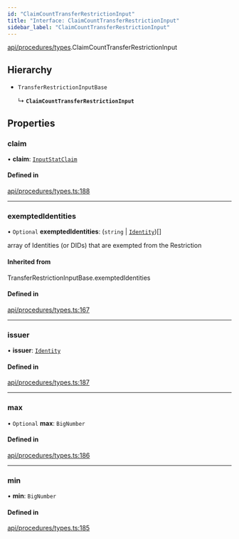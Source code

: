 ```yaml
---
id: "ClaimCountTransferRestrictionInput"
title: "Interface: ClaimCountTransferRestrictionInput"
sidebar_label: "ClaimCountTransferRestrictionInput"
---
```


[api/procedures/types](../../../../../modules/API/Procedures/Types/Types.md).ClaimCountTransferRestrictionInput

## Hierarchy

- `TransferRestrictionInputBase`

  ↳ **`ClaimCountTransferRestrictionInput`**

## Properties

### claim

• **claim**: [`InputStatClaim`](../../../../../modules/Types/Types.md#inputstatclaim)

#### Defined in

[api/procedures/types.ts:188](https://github.com/PolymeshAssociation/polymesh-sdk/blob/daafaa68f/src/api/procedures/types.ts#L188)

___

### exemptedIdentities

• `Optional` **exemptedIdentities**: (`string` \| [`Identity`](../../../../../classes/API/Entities/Identity/Identity.md))[]

array of Identities (or DIDs) that are exempted from the Restriction

#### Inherited from

TransferRestrictionInputBase.exemptedIdentities

#### Defined in

[api/procedures/types.ts:167](https://github.com/PolymeshAssociation/polymesh-sdk/blob/daafaa68f/src/api/procedures/types.ts#L167)

___

### issuer

• **issuer**: [`Identity`](../../../../../classes/API/Entities/Identity/Identity.md)

#### Defined in

[api/procedures/types.ts:187](https://github.com/PolymeshAssociation/polymesh-sdk/blob/daafaa68f/src/api/procedures/types.ts#L187)

___

### max

• `Optional` **max**: `BigNumber`

#### Defined in

[api/procedures/types.ts:186](https://github.com/PolymeshAssociation/polymesh-sdk/blob/daafaa68f/src/api/procedures/types.ts#L186)

___

### min

• **min**: `BigNumber`

#### Defined in

[api/procedures/types.ts:185](https://github.com/PolymeshAssociation/polymesh-sdk/blob/daafaa68f/src/api/procedures/types.ts#L185)
